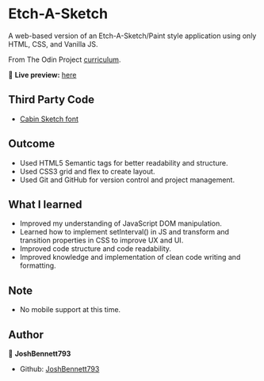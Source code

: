# Etch-A-Sketch

A web-based version of an Etch-A-Sketch/Paint style application using only HTML, CSS, and Vanilla JS.

From The Odin Project [curriculum](https://www.theodinproject.com/courses/foundations/lessons/etch-a-sketch-project).

🔗 **Live preview:** [here](https://joshbennett793.github.io/Etch-A-Sketch/)

## Third Party Code

* [Cabin Sketch font](https://fonts.googleapis.com/css?family=Cabin+Sketch)

## Outcome

* Used HTML5 Semantic tags for better readability and structure.
* Used CSS3 grid and flex to create layout.
* Used Git and GitHub for version control and project management.

## What I learned

* Improved my understanding of JavaScript DOM manipulation.
* Learned how to implement setInterval() in JS and transform
  and transition properties in CSS to improve UX and UI.
* Improved code structure and code readability.
* Improved knowledge and implementation of clean code writing and formatting.


## Note

* No mobile support at this time.

## Author
👤 **JoshBennett793**
* Github: [JoshBennett793](https://github.com/JoshBennett793)
